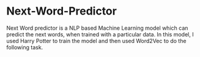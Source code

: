# Next-Word-Predictor
Next Word predictor is a NLP based Machine Learning model which can predict the next words, when trained with a particular data. In this model, I used Harry Potter to train the model and then used Word2Vec to do the following task.
